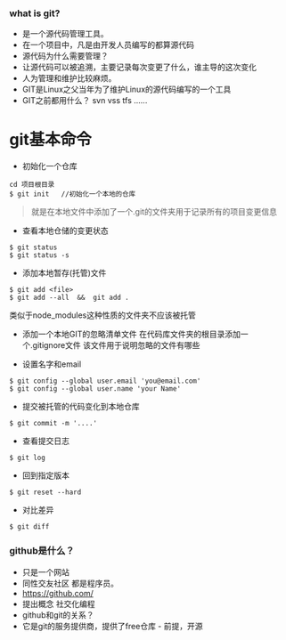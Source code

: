 ### what is git?
- 是一个源代码管理工具。
- 在一个项目中，凡是由开发人员编写的都算源代码
- 源代码为什么需要管理？
- 让源代码可以被追溯，主要记录每次变更了什么，谁主导的这次变化
- 人为管理和维护比较麻烦。
- GIT是Linux之父当年为了维护Linux的源代码编写的一个工具
- GIT之前都用什么？  svn vss tfs  ......


# git基本命令

- 初始化一个仓库
```shell
cd 项目根目录
$ git init   //初始化一个本地的仓库
```

> 就是在本地文件中添加了一个.git的文件夹用于记录所有的项目变更信息

- 查看本地仓储的变更状态
```shell
$ git status
$ git status -s
```

- 添加本地暂存(托管)文件
```shell
$ git add <file>
$ git add --all  &&  git add .
```

类似于node_modules这种性质的文件夹不应该被托管

- 添加一个本地GIT的忽略清单文件
在代码库文件夹的根目录添加一个.gitignore文件
该文件用于说明忽略的文件有哪些

- 设置名字和email
```shell
$ git config --global user.email 'you@email.com'
$ git config --global user.name 'your Name'
```

- 提交被托管的代码变化到本地仓库
```shell
$ git commit -m '....'
```

- 查看提交日志
```shell
$ git log
```

- 回到指定版本
```shell
$ git reset --hard 
```

- 对比差异
```shell
$ git diff
```

### github是什么？
- 只是一个网站
- 同性交友社区 都是程序员。
- https://github.com/
- 提出概念 社交化编程
- github和git的关系？
- 它是git的服务提供商，提供了free仓库 - 前提，开源

